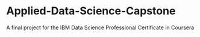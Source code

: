 # Applied-Data-Science-Capstone
A final project for the IBM Data Science Professional Certificate in Coursera
